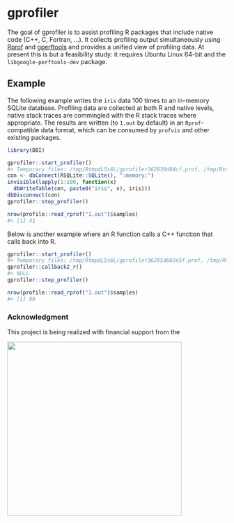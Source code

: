 
<!-- README.md is generated from README.Rmd. Please edit that file -->
gprofiler
=========

The goal of gprofiler is to assist profiling R packages that include native code (C++, C, Fortran, ...). It collects profiling output simultaneously using [Rprof](https://www.rdocumentation.org/packages/utils/versions/3.3.2/topics/Rprof) and [gperftools](https://github.com/gperftools/gperftools) and provides a unified view of profiling data. At present this is but a feasibility study: it requires Ubuntu Linux 64-bit and the `libgoogle-perftools-dev` package.

Example
-------

The following example writes the `iris` data 100 times to an in-memory SQLite database. Profiling data are collected at both R and native levels, native stack traces are commingled with the R stack traces where appropriate. The results are written (to `1.out` by default) in an `Rprof`-compatible data format, which can be consumed by `profvis` and other existing packages.

``` r
library(DBI)

gprofiler::start_profiler()
#> Temporary files: /tmp/RtmpdL5s6L/gprofiler362930d84cf.prof, /tmp/RtmpdL5s6L/gprofiler362925db0a18.out
con <- dbConnect(RSQLite::SQLite(), ":memory:")
invisible(lapply(1:100, function(x)
  dbWriteTable(con, paste0("iris", x), iris)))
dbDisconnect(con)
gprofiler::stop_profiler()

nrow(profile::read_rprof("1.out")$samples)
#> [1] 41
```

Below is another example where an R function calls a C++ function that calls back into R.

``` r
gprofiler::start_profiler()
#> Temporary files: /tmp/RtmpdL5s6L/gprofiler36295d602e5f.prof, /tmp/RtmpdL5s6L/gprofiler36295750cd99.out
gprofiler::callback2_r()
#> NULL
gprofiler::stop_profiler()

nrow(profile::read_rprof("1.out")$samples)
#> [1] 89
```

### Acknowledgment

This project is being realized with financial support from the

<img src="https://www.r-consortium.org/wp-content/uploads/sites/13/2016/09/RConsortium_Horizontal_Pantone.png" width="400">
